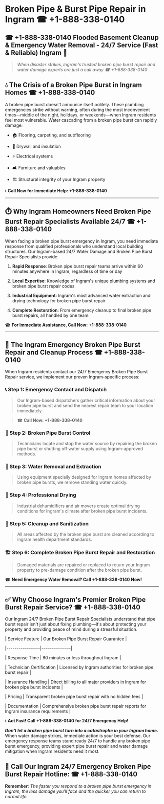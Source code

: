 # Broken Pipe & Burst Pipe Repair in Ingram ☎ +1-888-338-0140  
## ☎ +1-888-338-0140 Flooded Basement Cleanup & Emergency Water Removal - 24/7 Service (Fast & Reliable) Ingram 🚨  

> *When disaster strikes, Ingram's trusted broken pipe burst repair and water damage experts are just a call away ☎ +1-888-338-0140*  

## 💧 The Crisis of a Broken Pipe Burst in Ingram Homes ☎ +1-888-338-0140  

A broken pipe burst doesn't announce itself politely. These plumbing emergencies strike without warning, often during the most inconvenient times—middle of the night, holidays, or weekends—when Ingram residents feel most vulnerable. Water cascading from a broken pipe burst can rapidly damage:  

* 🏠 Flooring, carpeting, and subflooring  
* 🧱 Drywall and insulation  
* ⚡ Electrical systems  
* 🛋️ Furniture and valuables  
* 🏗️ Structural integrity of your Ingram property  

📞 **Call Now for Immediate Help: +1-888-338-0140**  

---  

## ⏱️ Why Ingram Homeowners Need Broken Pipe Burst Repair Specialists Available 24/7 ☎ +1-888-338-0140  

When facing a broken pipe burst emergency in Ingram, you need immediate response from qualified professionals who understand local building structures. Our Ingram-based 24/7 Water Damage and Broken Pipe Burst Repair Specialists provide:  

1. **Rapid Response**: Broken pipe burst repair teams arrive within 60 minutes anywhere in Ingram, regardless of time or day  
2. **Local Expertise**: Knowledge of Ingram's unique plumbing systems and broken pipe burst repair codes  
3. **Industrial Equipment**: Ingram's most advanced water extraction and drying technology for broken pipe burst repair  
4. **Complete Restoration**: From emergency cleanup to final broken pipe burst repairs, all handled by one team  

☎ **For Immediate Assistance, Call Now: +1-888-338-0140**  

---  

## 🔧 The Ingram Emergency Broken Pipe Burst Repair and Cleanup Process ☎ +1-888-338-0140  

When Ingram residents contact our 24/7 Emergency Broken Pipe Burst Repair service, we implement our proven Ingram-specific process:  

### 📞 Step 1: Emergency Contact and Dispatch  
> Our Ingram-based dispatchers gather critical information about your broken pipe burst and send the nearest repair team to your location immediately.  
> ☎ **Call Now: +1-888-338-0140**  

### 🚿 Step 2: Broken Pipe Burst Control  
> Technicians locate and stop the water source by repairing the broken pipe burst or shutting off water supply using Ingram-approved methods.  

### 🌊 Step 3: Water Removal and Extraction  
> Using equipment specially designed for Ingram homes affected by broken pipe bursts, we remove standing water quickly.  

### 💨 Step 4: Professional Drying  
> Industrial dehumidifiers and air movers create optimal drying conditions for Ingram's climate after broken pipe burst incidents.  

### 🧼 Step 5: Cleanup and Sanitization  
> All areas affected by the broken pipe burst are cleaned according to Ingram health department standards.  

### 🏗️ Step 6: Complete Broken Pipe Burst Repair and Restoration  
> Damaged materials are repaired or replaced to return your Ingram property to pre-damage condition after the broken pipe burst.  

☎ **Need Emergency Water Removal? Call +1-888-338-0140 Now!**  

---  

## ✅ Why Choose Ingram's Premier Broken Pipe Burst Repair Service? ☎ +1-888-338-0140  

Our Ingram 24/7 Broken Pipe Burst Repair Specialists understand that pipe burst repair isn't just about fixing plumbing—it's about protecting your property and providing peace of mind during a stressful situation.  

| Service Feature | Our Broken Pipe Burst Repair Guarantee |  
|-----------------|---------------|  
| Response Time | 60 minutes or less throughout Ingram |  
| Technician Certification | Licensed by Ingram authorities for broken pipe burst repair |  
| Insurance Handling | Direct billing to all major providers in Ingram for broken pipe burst incidents |  
| Pricing | Transparent broken pipe burst repair with no hidden fees |  
| Documentation | Comprehensive broken pipe burst repair reports for Ingram insurance requirements |  

📞 **Act Fast! Call +1-888-338-0140 for 24/7 Emergency Help!**  

***Don't let a broken pipe burst turn into a catastrophe in your Ingram home.*** When water damage strikes, immediate action is your best defense. Our emergency response teams stand ready 24/7 to handle any broken pipe burst emergency, providing expert pipe burst repair and water damage mitigation when Ingram residents need it most.  

## 📱 Call Our Ingram 24/7 Emergency Broken Pipe Burst Repair Hotline: ☎ +1-888-338-0140  

**Remember**: *The faster you respond to a broken pipe burst emergency in Ingram, the less damage you'll face and the quicker you can return to normal life.*